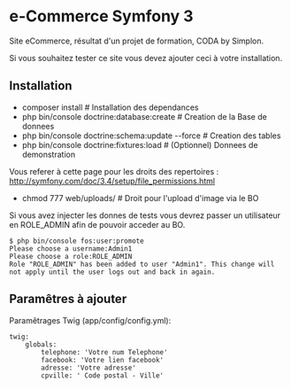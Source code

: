 e-Commerce Symfony 3
========================

Site eCommerce, résultat d'un projet de formation, CODA by Simplon.

Si vous souhaitez tester ce site vous devez ajouter ceci à votre installation.

Installation
--------------
+ composer install # Installation des dependances
+ php bin/console doctrine:database:create # Creation de la Base de donnees
+ php bin/console doctrine:schema:update --force # Creation des tables
+ php bin/console doctrine:fixtures:load # (Optionnel) Donnees de demonstration

Vous referer à cette page pour les droits des repertoires : http://symfony.com/doc/3.4/setup/file_permissions.html
 + chmod 777 web/uploads/ # Droit pour l'upload d'image via le BO
 
Si vous avez injecter les donnes de tests vous devrez passer un utilisateur en ROLE_ADMIN afin de pouvoir acceder au BO.
``` 
$ php bin/console fos:user:promote
Please choose a username:Admin1
Please choose a role:ROLE_ADMIN
Role "ROLE_ADMIN" has been added to user "Admin1". This change will not apply until the user logs out and back in again.
```

Paramêtres à ajouter
--------------

Paramêtrages Twig (app/config/config.yml):
```
twig:
    globals:
        telephone: 'Votre num Telephone'
        facebook: 'Votre lien facebook'
        adresse: 'Votre adresse'
        cpville: ' Code postal - Ville'
```